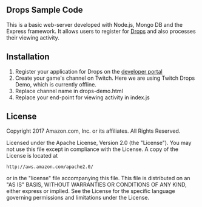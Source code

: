 ## Drops Sample Code

This is a basic web-server developed with Node.js, Mongo DB and the Express framework. It allows users to register for [Drops](https://dev.twitch.tv/docs/v5/guides/drops/) and also processes their viewing activity. 

## Installation

1. Register your application for Drops on the [developer portal](https://devportal.twitch.tv/)
2. Create your game's channel on Twitch. Here we are using Twitch Drops Demo, which is currently offline. 
3. Replace channel name in drops-demo.html
4. Replace your end-point for viewing activity in index.js

## License

Copyright 2017 Amazon.com, Inc. or its affiliates. All Rights Reserved.

Licensed under the Apache License, Version 2.0 (the "License"). You may not use this file except in compliance with the License. A copy of the License is located at

    http://aws.amazon.com/apache2.0/

or in the "license" file accompanying this file. This file is distributed on an "AS IS" BASIS, WITHOUT WARRANTIES OR CONDITIONS OF ANY KIND, either express or implied. See the License for the specific language governing permissions and limitations under the License. 